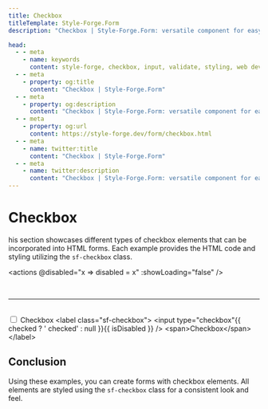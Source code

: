 ```yaml
---
title: Checkbox
titleTemplate: Style-Forge.Form
description: "Checkbox | Style-Forge.Form: versatile component for easy creation, styling, and state management of checkboxes in web apps."

head:
  - - meta
    - name: keywords
      content: style-forge, checkbox, input, validate, styling, web development, frontend, checkbox elements, checkbox styles, responsive
  - - meta
    - property: og:title
      content: "Checkbox | Style-Forge.Form"
  - - meta
    - property: og:description
      content: "Checkbox | Style-Forge.Form: versatile component for easy creation, styling, and state management of checkboxes in web apps."
  - - meta
    - property: og:url
      content: https://style-forge.dev/form/checkbox.html
  - - meta
    - name: twitter:title
      content: "Checkbox | Style-Forge.Form"
  - - meta
    - name: twitter:description
      content: "Checkbox | Style-Forge.Form: versatile component for easy creation, styling, and state management of checkboxes in web apps."
---
```


# Checkbox

his section showcases different types of checkbox elements that can be incorporated into HTML forms. Each example provides the HTML code and styling utilizing the `sf-checkbox` class.

<actions @disabled="x => disabled = x" :showLoading="false" />

<br />

---
<br />

<label class="sf-checkbox">
  <input v-model="checked" type="checkbox" :disabled="disabled" /> <span>Checkbox</span>
</label>

<highlight lang="html">
&lt;label class="sf-checkbox"&gt;
  &lt;input type="checkbox"{{ checked ? ' checked' : null }}{{ isDisabled }} /&gt; &lt;span&gt;Checkbox&lt;/span&gt;
&lt;/label&gt;
</highlight>

## Conclusion

Using these examples, you can create forms with checkbox elements. All elements are styled using the `sf-checkbox` class for a consistent look and feel.

<script setup>
import { ref, computed } from 'vue';

import 'style-forge.form/src/var.css';
import 'style-forge.form/src/base.css';
import 'style-forge.form/src/global.css';
import 'style-forge.form/src/pseudo-classes.css';

import 'style-forge.form/src/loading.css';
import 'style-forge.form/src/checkbox-radio.css';

const checked = ref(true);
const disabled = ref(false);
const isDisabled = computed(() => disabled.value ? ' disabled' : null);
</script>
